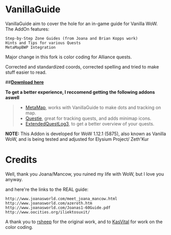 VanillaGuide
============
VanillaGuide aim to cover the hole for an in-game guide for Vanilla WoW. The AddOn features:

    Step-by-Step Zone Guides (from Joana and Brian Kopps work)
    Hints and Tips for various Quests
    MetaMapBWP Integration
Major change in this fork is color coding for Alliance quests.

Corrected and standardized coords, corrected spelling and tried to make stuff easier to read.

##**[Download here](https://github.com/Lanjelin/VanillaGuide/releases)**

**To get a better experience, I reccomend getting the following addons aswell**
> - [MetaMap](http://addons.us.to/addon/metamap), works with VanillaGuide to make dots and tracking on map.
> - [Questie](https://github.com/AeroScripts/QuestieDev), great for tracking quests, and adds minimap icons.
> - [ExtendedQuestLog3](http://addons.us.to/addon/eql3), to get a better overview of your quests.


**NOTE:** This Addon is developed for WoW 1.12.1 (5875), also known as Vanilla WoW, and is being tested and adjusted for Elysium Project/ Zeth'Kur


Credits
=======
Well, thank you Joana/Mancow, you ruined my life with WoW, but I love you anyway.

and here're the links to the REAL guide:

    http://www.joanasworld.com/meet_joana_mancow.html
    http://www.joanasworld.com/azeroth.htm
    http://www.joanasworld.com/Joanas1-60Guide.pdf
    http://www.oocities.org/iliektosuxit/

A thank you to [rsheep](https://github.com/rsheep/VanillaGuide) for the original work, and to [KasVital](https://github.com/KasVital/VanillaGuide) for work on the color coding.
